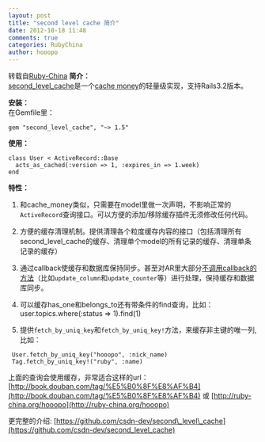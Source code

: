 ```yaml
---
layout: post
title: "second level cache 简介"
date: 2012-10-18 11:48
comments: true
categories: RubyChina
author: hooopo
---
```

转载自[Ruby-China](http://ruby-china.org/topics/5535)
**简介：**\
[second\_level\_cache](https://github.com/csdn-dev/second_level_cache)是一个[cache
money](https://github.com/nkallen/cache-money)的轻量级实现，支持Rails3.2版本。

**安装：**\
 在Gemfile里：

    gem "second_level_cache", "~> 1.5"

**使用：**

    class User < ActiveRecord::Base
      acts_as_cached(:version => 1, :expires_in => 1.week)
    end

**特性：**

1.  和cache\_money类似，只需要在model里做一次声明，不影响正常的`ActiveRecord`查询接口。可以方便的添加/移除缓存插件无须修改任何代码。

2.  方便的缓存清理机制。提供清理各个粒度缓存内容的接口（包括清理所有second\_level\_cache的缓存、清理单个model的所有记录的缓存、清理单条记录的缓存）

3.  通过callback使缓存和数据库保持同步。甚至对AR里大部分[不调用callback的方法](http://huacnlee.com/blog/active-model-callback-call-with-methods/)（比如`update_column`和`update_counter`等）进行处理，保持缓存和数据库同步。

4.  可以缓存has\_one和belongs\_to还有带条件的find查询，比如：user.topics.where(:status
    =\> 1).find(1)

5.  提供`fetch_by_uniq_key`和`fetch_by_uniq_key!`方法，来缓存非主键的唯一列,比如：

<!-- -->

     User.fetch_by_uniq_key("hooopo", :nick_name)
     Tag.fetch_by_uniq_key!("ruby", :name)

上面的查询会使用缓存，非常适合这样的url：[http://book.douban.com/tag/%E5%B0%8F%E8%AF%B4](http://book.douban.com/tag/%E5%B0%8F%E8%AF%B4)
或 [http://ruby-china.org/hooopo](http://ruby-china.org/hooopo)

更完整的介绍:
[https://github.com/csdn-dev/second\_level\_cache](https://github.com/csdn-dev/second_level_cache)
